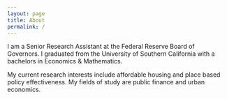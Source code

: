 ```yaml
---
layout: page
title: About
permalink: /
---
```


I am a Senior Research Assistant at the Federal Reserve Board of Governors.  I graduated from the University of Southern California with a bachelors in Economics & Mathematics. 

My current research interests include affordable housing and place based policy effectiveness. My fields of study are public finance and urban economics.